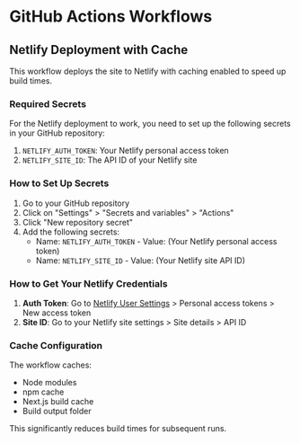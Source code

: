 # GitHub Actions Workflows

## Netlify Deployment with Cache

This workflow deploys the site to Netlify with caching enabled to speed up build times.

### Required Secrets

For the Netlify deployment to work, you need to set up the following secrets in your GitHub repository:

1. `NETLIFY_AUTH_TOKEN`: Your Netlify personal access token
2. `NETLIFY_SITE_ID`: The API ID of your Netlify site

### How to Set Up Secrets

1. Go to your GitHub repository
2. Click on "Settings" > "Secrets and variables" > "Actions"
3. Click "New repository secret"
4. Add the following secrets:
   - Name: `NETLIFY_AUTH_TOKEN` - Value: (Your Netlify personal access token)
   - Name: `NETLIFY_SITE_ID` - Value: (Your Netlify site API ID)

### How to Get Your Netlify Credentials

1. **Auth Token**: Go to [Netlify User Settings](https://app.netlify.com/user/applications) > Personal access tokens > New access token
2. **Site ID**: Go to your Netlify site settings > Site details > API ID

### Cache Configuration

The workflow caches:
- Node modules
- npm cache
- Next.js build cache
- Build output folder

This significantly reduces build times for subsequent runs.